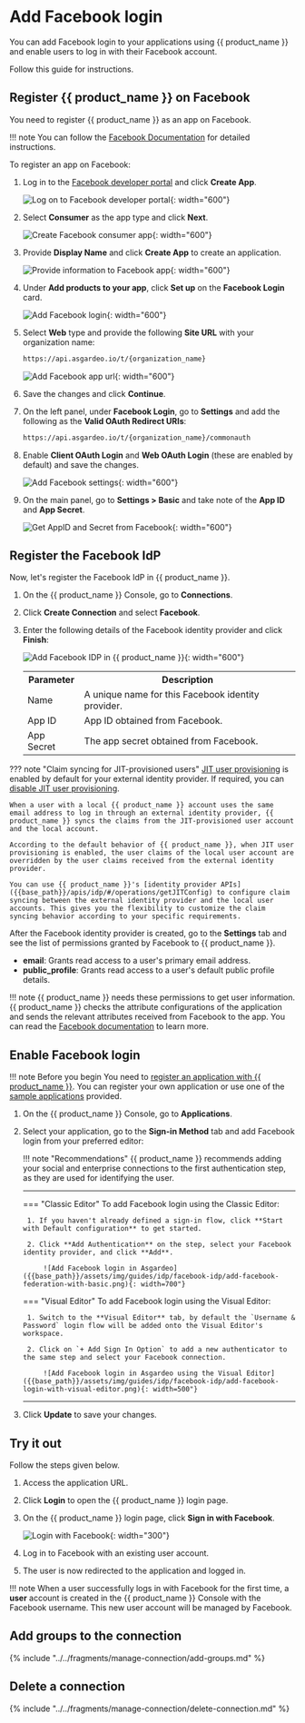 # Add Facebook login

You can add Facebook login to your applications using {{ product_name }} and enable users to log in with their Facebook account.

Follow this guide for instructions.

## Register {{ product_name }} on Facebook
You need to register {{ product_name }} as an app on Facebook.

!!! note
    You can follow the [Facebook Documentation](https://developers.facebook.com/docs/development/create-an-app) for detailed instructions.

To register an app on Facebook:

1. Log in to the [Facebook developer portal](https://developers.facebook.com/apps) and click **Create App**.

    ![Log on to Facebook developer portal]({{base_path}}/assets/img/guides/idp/facebook-idp/facebook-developer-portal.jpg){: width="600"}

2. Select **Consumer** as the app type and click **Next**.

    ![Create Facebook consumer app]({{base_path}}/assets/img/guides/idp/facebook-idp/facebook-app-type.jpg){: width="600"}

3. Provide **Display Name** and click **Create App** to create an application.

    ![Provide information to Facebook app]({{base_path}}/assets/img/guides/idp/facebook-idp/facebook-app-info.jpg){: width="600"}

4. Under **Add products to your app**, click **Set up** on the **Facebook Login** card.

    ![Add Facebook login]({{base_path}}/assets/img/guides/idp/facebook-idp/add-facebook-login.jpg){: width="600"}

5. Select **Web** type and provide the following **Site URL** with your organization name:

    ```bash
    https://api.asgardeo.io/t/{organization_name}
    ```

    ![Add Facebook app url]({{base_path}}/assets/img/guides/idp/facebook-idp/facebook-app-url.jpg){: width="600"}

6. Save the changes and click **Continue**.

7. On the left panel, under **Facebook Login**, go to **Settings** and add the following as the **Valid OAuth Redirect URIs**:

    ```bash
    https://api.asgardeo.io/t/{organization_name}/commonauth
    ```

8. Enable **Client OAuth Login** and **Web OAuth Login** (these are enabled by default) and save the changes.

    ![Add Facebook settings]({{base_path}}/assets/img/guides/idp/facebook-idp/facebook-app-settings.jpg){: width="600"}

9. On the main panel, go to **Settings > Basic** and take note of the **App ID** and **App Secret**.

    ![Get AppID and Secret from Facebook]({{base_path}}/assets/img/guides/idp/facebook-idp/app-id-secret-from-facebook.png){: width="600"}

## Register the Facebook IdP

Now, let's register the Facebook IdP in {{ product_name }}.

1. On the {{ product_name }} Console, go to **Connections**.
2. Click **Create Connection** and select **Facebook**.
3. Enter the following details of the Facebook identity provider and click **Finish**:

    ![Add Facebook IDP in {{ product_name }}]({{base_path}}/assets/img/guides/idp/facebook-idp/add-facebook-idp.png){: width="600"}

    <table>
        <tr>
            <th>Parameter</th>
            <th>Description</th>
        </tr>
        <tr>
            <td>Name</td>
            <td>A unique name for this Facebook identity provider.</td>
        </tr>
        <tr>
            <td>App ID</td>
            <td>App ID obtained from Facebook.</td>
        </tr>
        <tr>
            <td>App Secret</td>
            <td>The app secret obtained from Facebook.</td>
        </tr>
    </table>

<!-- 4. If required, you can [disable JIT user provisioning]({{base_path}}/guides/authentication/jit-user-provisioning/). -->

??? note "Claim syncing for JIT-provisioned users"
    [JIT user provisioning]({{base_path}}/guides/authentication/jit-user-provisioning/) is enabled by default for your external identity provider. If required, you can [disable JIT user provisioning]({{base_path}}/guides/authentication/jit-user-provisioning/#disable-jit-user-provisioning).

    When a user with a local {{ product_name }} account uses the same email address to log in through an external identity provider, {{ product_name }} syncs the claims from the JIT-provisioned user account and the local account.

    According to the default behavior of {{ product_name }}, when JIT user provisioning is enabled, the user claims of the local user account are overridden by the user claims received from the external identity provider.

    You can use {{ product_name }}'s [identity provider APIs]({{base_path}}/apis/idp/#/operations/getJITConfig) to configure claim syncing between the external identity provider and the local user accounts. This gives you the flexibility to customize the claim syncing behavior according to your specific requirements.

After the Facebook identity provider is created, go to the **Settings** tab and see the list of permissions granted by Facebook to {{ product_name }}.

- **email**: Grants read access to a user's primary email address.
- **public_profile**: Grants read access to a user's default public profile details.  

!!! note
    {{ product_name }} needs these permissions to get user information. {{ product_name }} checks the attribute configurations of the application and sends the relevant attributes received from Facebook to the app. You can read the [Facebook documentation](https://developers.facebook.com/docs/permissions/reference) to learn more.

## Enable Facebook login

!!! note Before you begin
    You need to [register an application with {{ product_name }}]({{base_path}}/guides/applications/). You can register your own application or use one of the [sample applications]({{base_path}}/get-started/try-samples/) provided.

1. On the {{ product_name }} Console, go to **Applications**.
2. Select your application, go to the **Sign-in Method** tab and add Facebook login from your preferred editor:

    !!! note "Recommendations"
        {{ product_name }} recommends adding your social and enterprise connections to the first authentication step, as they are used for identifying the user.

    ---
    === "Classic Editor"
        To add Facebook login using the Classic Editor:

        1. If you haven't already defined a sign-in flow, click **Start with Default configuration** to get started.

        2. Click **Add Authentication** on the step, select your Facebook identity provider, and click **Add**.

            ![Add Facebook login in Asgardeo]({{base_path}}/assets/img/guides/idp/facebook-idp/add-facebook-federation-with-basic.png){: width=700"}

    === "Visual Editor"
        To add Facebook login using the Visual Editor:

        1. Switch to the **Visual Editor** tab, by default the `Username & Password` login flow will be added onto the Visual Editor's workspace.

        2. Click on `+ Add Sign In Option` to add a new authenticator to the same step and select your Facebook connection.

            ![Add Facebook login in Asgardeo using the Visual Editor]({{base_path}}/assets/img/guides/idp/facebook-idp/add-facebook-login-with-visual-editor.png){: width=500"}

    ---

3. Click **Update** to save your changes.

## Try it out

Follow the steps given below.

1. Access the application URL.

2. Click **Login** to open the {{ product_name }} login page.

3. On the {{ product_name }} login page, click **Sign in with Facebook**.

    ![Login with Facebook]({{base_path}}/assets/img/guides/idp/facebook-idp/sign-in-with-facebook.png){: width="300"}

4. Log in to Facebook with an existing user account.

5. The user is now redirected to the application and logged in.

!!! note
    When a user successfully logs in with Facebook for the first time, a **user** account is created in the {{ product_name }} Console with the Facebook username. This new user account will be managed by Facebook.

## Add groups to the connection

{% include "../../fragments/manage-connection/add-groups.md" %}

## Delete a connection

{% include "../../fragments/manage-connection/delete-connection.md" %}
